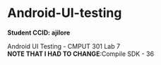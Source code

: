 # Android-UI-testing
**Student CCID: ajilore**

Android UI Testing - CMPUT 301 Lab 7   
**NOTE THAT I HAD TO CHANGE**:Compile SDK - 36 



